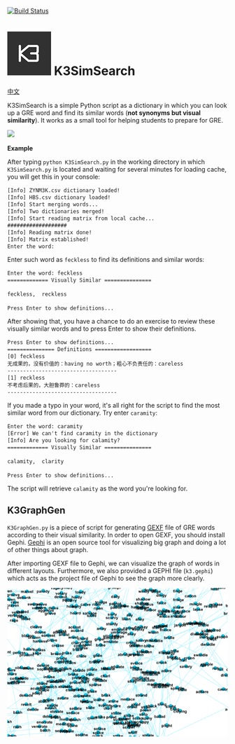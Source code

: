 [![Build Status](https://travis-ci.org/BichengLUO/K3SimSearch.svg?branch=master)](https://travis-ci.org/BichengLUO/K3SimSearch)
# ![K3SimSearch](./k3simsearch.png) K3SimSearch

[中文](./README_zh.md)

K3SimSearch is a simple Python script as a dictionary in which you can look up a GRE word and find its similar words (**not synonyms but visual similarity**). It works as a small tool for helping students to prepare for GRE.

<a href="https://asciinema.org/a/36899" target="_blank"><img src="https://asciinema.org/a/36899.png" width="589" /></a>

**Example**

After typing `python K3SimSearch.py` in the working directory in which `K3SimSearch.py` is located and waiting for several minutes for loading cache, you will get this in your console:

```
[Info] ZYNM3K.csv dictionary loaded!
[Info] HBS.csv dictionary loaded!
[Info] Start merging words...
[Info] Two dictionaries merged!
[Info] Start reading matrix from local cache...
###################
[Info] Reading matrix done!
[Info] Matrix established!
Enter the word:
```

Enter such word as `feckless` to find its definitions and similar words:

```
Enter the word: feckless
============= Visually Similar ===============

feckless,  reckless

Press Enter to show definitions...
```
After showing that, you have a chance to do an exercise to review these visually similar words and to press Enter to show their definitions.
```
Press Enter to show definitions...
=============== Definitions ==================
[0] feckless
无成果的，没有价值的：having no worth；粗心不负责任的：careless
-----------------------------------
[1] reckless
不考虑后果的，大胆鲁莽的：careless
-----------------------------------
```
If you made a typo in your word, it's all right for the script to find the most similar word from our dictionary. Try enter `caramity`:

```
Enter the word: caramity
[Error] We can't find caramity in the dictionary
[Info] Are you looking for calamity?
============= Visually Similar ===============

calamity,  clarity

Press Enter to show definitions...
```
The script will retrieve `calamity` as the word you're looking for.

K3GraphGen
------------
`K3GraphGen.py` is a piece of script for generating [GEXF](https://gephi.org/gexf/format/) file of GRE words according to their visual similarity. In order to open GEXF, you should install Gephi. [Gephi](https://gephi.org/) is an open source tool for visualizing big graph and doing a lot of other things about graph.

After importing GEXF file to Gephi, we can visualize the graph of words in different layouts. Furthermore, we also provided a GEPHI file (`k3.gephi`) which acts as the project file of Gephi to see the graph more clearly.

![k3.gephi](./k3.gif)
